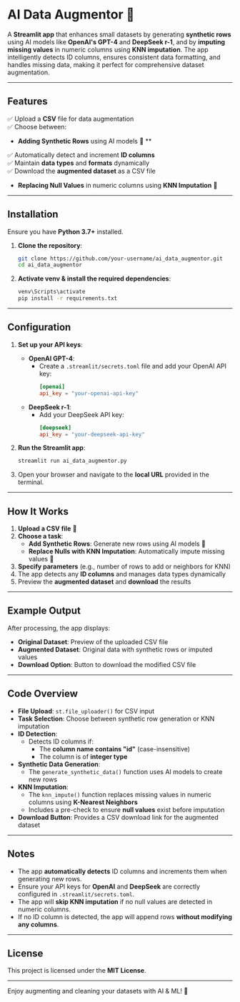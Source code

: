 # AI Data Augmentor 🚀

A **Streamlit app** that enhances small datasets by generating **synthetic rows** using AI models like **OpenAI's GPT-4** and **DeepSeek r-1**, and by **imputing missing values** in numeric columns using **KNN imputation**. The app intelligently detects ID columns, ensures consistent data formatting, and handles missing data, making it perfect for comprehensive dataset augmentation.

---

## Features

✅ Upload a **CSV** file for data augmentation  
✅ Choose between:
   - **Adding Synthetic Rows** using AI models 🤖 **
     
✅ Automatically detect and increment **ID columns**  
✅ Maintain **data types** and **formats** dynamically  
✅ Download the **augmented dataset** as a CSV file  
   - **Replacing Null Values** in numeric columns using **KNN Imputation** 🔄  

---

## Installation

Ensure you have **Python 3.7+** installed.

1. **Clone the repository**:
   ```bash
   git clone https://github.com/your-username/ai_data_augmentor.git
   cd ai_data_augmentor
   ```

2. **Activate venv & install the required dependencies**:
   ```bash
   venv\Scripts\activate
   pip install -r requirements.txt
   ```

---

## Configuration

1. **Set up your API keys**:
   - **OpenAI GPT-4**:
     - Create a `.streamlit/secrets.toml` file and add your OpenAI API key:
       ```toml
       [openai]
       api_key = "your-openai-api-key"
       ```
   - **DeepSeek r-1**:
     - Add your DeepSeek API key:
       ```toml
       [deepseek]
       api_key = "your-deepseek-api-key"
       ```

2. **Run the Streamlit app**:
   ```bash
   streamlit run ai_data_augmentor.py
   ```

3. Open your browser and navigate to the **local URL** provided in the terminal.

---

## How It Works

1. **Upload a CSV file** 📂
2. **Choose a task**:
   - **Add Synthetic Rows**: Generate new rows using AI models 🤖  
   - **Replace Nulls with KNN Imputation**: Automatically impute missing values 🔄  
3. **Specify parameters** (e.g., number of rows to add or neighbors for KNN)
4. The app detects any **ID columns** and manages data types dynamically
5. Preview the **augmented dataset** and **download** the results

---

## Example Output

After processing, the app displays:
- **Original Dataset**: Preview of the uploaded CSV file
- **Augmented Dataset**: Original data with synthetic rows or imputed values
- **Download Option**: Button to download the modified CSV file

---

## Code Overview

- **File Upload**: `st.file_uploader()` for CSV input  
- **Task Selection**: Choose between synthetic row generation or KNN imputation  
- **ID Detection**:  
  - Detects ID columns if:
    - The **column name contains "id"** (case-insensitive)
    - The column is of **integer type**
- **Synthetic Data Generation**:  
  - The `generate_synthetic_data()` function uses AI models to create new rows
- **KNN Imputation**:  
  - The `knn_impute()` function replaces missing values in numeric columns using **K-Nearest Neighbors**  
  - Includes a pre-check to ensure **null values** exist before imputation
- **Download Button**: Provides a CSV download link for the augmented dataset

---

## Notes

- The app **automatically detects** ID columns and increments them when generating new rows.  
- Ensure your API keys for **OpenAI** and **DeepSeek** are correctly configured in `.streamlit/secrets.toml`.  
- The app will **skip KNN imputation** if no null values are detected in numeric columns.  
- If no ID column is detected, the app will append rows **without modifying any columns**.

---

## License

This project is licensed under the **MIT License**.

---

Enjoy augmenting and cleaning your datasets with AI & ML! 🚀
